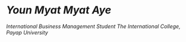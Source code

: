 # _Youn Myat Myat Aye_
_International Business Management Student_
_The International College, Payap University_

